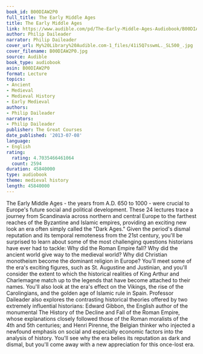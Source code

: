 ```yaml
---
book_id: B00DIAW2P0
full_title: The Early Middle Ages
title: The Early Middle Ages
link: https://www.audible.com/pd/The-Early-Middle-Ages-Audiobook/B00DIAW2P0
author: Philip Daileader
narrator: Philip Daileader
cover_url: My%20Library%20Audible.com-1_files/41i5Q7sswmL._SL500_.jpg
cover_filename: B00DIAW2P0.jpg
source: Audible
book_type: audiobook
asin: B00DIAW2P0
format: Lecture
topics:
- Ancient
- Medieval
- Medieval History
- Early Medieval
authors:
- Philip Daileader
narrators:
- Philip Daileader
publisher: The Great Courses
date_published: '2013-07-08'
language:
- English
rating:
  rating: 4.7035466461064
  count: 2594
duration: 45840000
type: audiobook
theme: medieval history
length: 45840000
---
```

The Early Middle Ages - the years from A.D. 650 to 1000 - were crucial to Europe's future social and political development. These 24 lectures trace a journey from Scandinavia across northern and central Europe to the farthest reaches of the Byzantine and Islamic empires, providing an exciting new look an era often simply called the "Dark Ages."
Given the period's dismal reputation and its temporal remoteness from the 21st century, you'll be surprised to learn about some of the most challenging questions historians have ever had to tackle: Why did the Roman Empire fall? Why did the ancient world give way to the medieval world? Why did Christian monotheism become the dominant religion in Europe? You'll meet some of the era's exciting figures, such as St. Augustine and Justinian, and you'll consider the extent to which the historical realities of King Arthur and Charlemagne match up to the legends that have become attached to their names. You'll also look at the era's effect on the Vikings, the rise of the Carolingians, and the golden age of Islamic rule in Spain.
Professor Daileader also explores the contrasting historical theories offered by two extremely influential historians: Edward Gibbon, the English author of the monumental The History of the Decline and Fall of the Roman Empire, whose explanations closely followed those of the Roman moralists of the 4th and 5th centuries; and Henri Pirenne, the Belgian thinker who injected a newfound emphasis on social and especially economic factors into the analysis of history.
You'll see why the era belies its reputation as dark and dismal, but you'll come away with a new appreciation for this once-lost era.

